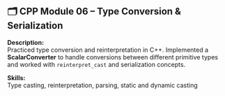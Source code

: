 ## 🗂️ CPP Module 06 – Type Conversion & Serialization

**Description:**  
Practiced type conversion and reinterpretation in C++. Implemented a **ScalarConverter** to handle conversions between different primitive types and worked with `reinterpret_cast` and serialization concepts.

**Skills:**  
Type casting, reinterpretation, parsing, static and dynamic casting
